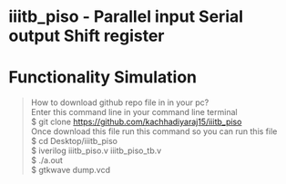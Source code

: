 # iiitb_piso - Parallel input Serial output Shift register
# Functionality Simulation 

> How to download github repo file in in your pc?</br>
Enter this command line in your command line terminal </br>
$ git clone https://github.com/kachhadiyaraj15/iiitb_piso</br>
Once download this file run this command so you can run this file </br>
$ cd Desktop/iiitb_piso</br>
$ iverilog iiitb_piso.v iiitb_piso_tb.v</br>
$ ./a.out</br>
$ gtkwave dump.vcd</br>

